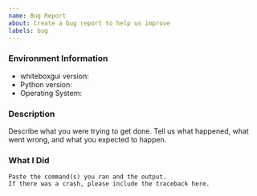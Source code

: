 ```yaml
---
name: Bug Report
about: Create a bug report to help us improve
labels: bug
---
```


<!-- Please search existing issues to avoid creating duplicates. -->

### Environment Information

-   whiteboxgui version:
-   Python version:
-   Operating System:

### Description

Describe what you were trying to get done.
Tell us what happened, what went wrong, and what you expected to happen.

### What I Did

```
Paste the command(s) you ran and the output.
If there was a crash, please include the traceback here.
```
